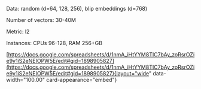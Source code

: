 Data: random (d=64, 128, 256), blip embeddings (d=768)

Number of vectors: 30-40M

Metric: l2

Instances: CPUs 96-128, RAM 256+GB

[https://docs.google.com/spreadsheets/d/1nmA_iHtYYM8TIC7bAy_zoRsrOZie9y1iS2eNEIOPW5E/edit#gid=1898905827](https://docs.google.com/spreadsheets/d/1nmA_iHtYYM8TIC7bAy_zoRsrOZie9y1iS2eNEIOPW5E/edit#gid=1898905827){layout="wide"
data-width="100.00" card-appearance="embed"}
